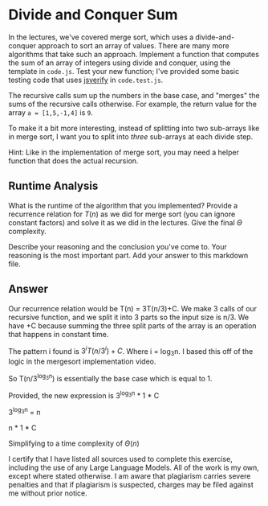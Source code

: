 # Divide and Conquer Sum

In the lectures, we've covered merge sort, which uses a divide-and-conquer
approach to sort an array of values. There are many more algorithms that take
such an approach. Implement a function that computes the sum of an array of
integers using divide and conquer, using the template in `code.js`. Test your
new function; I've provided some basic testing code that uses
[jsverify](https://jsverify.github.io/) in `code.test.js`.

The recursive calls sum up the numbers in the base case, and "merges" the sums
of the recursive calls otherwise. For example, the return value for the array `a
= [1,5,-1,4]` is `9`.

To make it a bit more interesting, instead of splitting into two sub-arrays like
in merge sort, I want you to split into *three* sub-arrays at each divide step.

Hint: Like in the implementation of merge sort, you may need a helper function
that does the actual recursion.

## Runtime Analysis

What is the runtime of the algorithm that you implemented? Provide a recurrence
relation for $T(n)$ as we did for merge sort (you can ignore constant factors)
and solve it as we did in the lectures. Give the final $\Theta$ complexity.

Describe your reasoning and the conclusion you've come to. Your reasoning is the
most important part. Add your answer to this markdown file.

## Answer
Our recurrence relation would be T(n) = 3T(n/3)+C. We make 3 calls of our recursive function, and we split it into 3 parts so the input size is n/3. We have +C because summing the three split parts of the array is an operation that happens in constant time.

The pattern i found is $3^iT(n/3^i)+C$. Where i = log<sub>3</sub>n. I based this off of the logic in the mergesort implementation video.

So T(n/3<sup>log<sub>3</sub>n</sup>) is essentially the base case which is equal to 1.

Provided, the new expression is 3<sup>log<sub>3</sub>n</sup> * 1 * C

3<sup>log<sub>3</sub>n</sup> = n

n * 1 * C

Simplifying to a time complexity of $\Theta(n)$

I certify that I have listed all sources used to complete this exercise, including the use
of any Large Language Models. All of the work is my own, except where stated
otherwise. I am aware that plagiarism carries severe penalties and that if plagiarism is
suspected, charges may be filed against me without prior notice.
